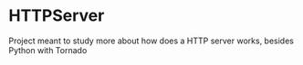 # HTTPServer
Project meant to study more about how does a HTTP server works, besides Python with Tornado
